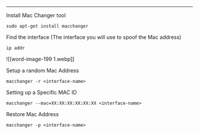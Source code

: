 --- ---


Install Mac Changer tool
```
sudo apt-get install macchanger
```

Find the interface (The interface you will use to spoof the Mac address)
```
ip addr
```

![[word-image-199 1.webp]]

Setup a random Mac Address
```
macchanger -r <interface-name>
```

Setting up a Specific MAC ID
```
macchanger --mac=XX:XX:XX:XX:XX:XX <interface-name>
```

Restore Mac Address
```
macchanger -p <interface-name>
```